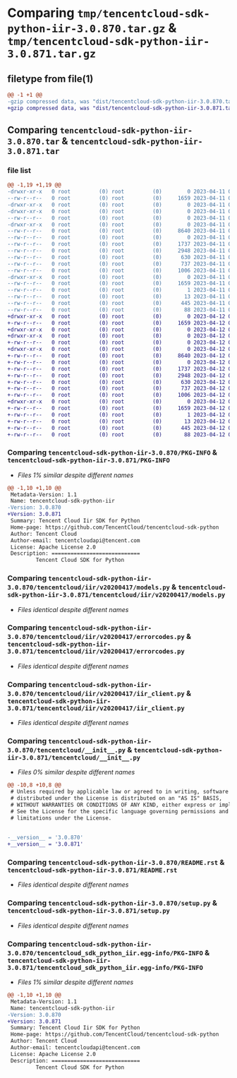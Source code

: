 # Comparing `tmp/tencentcloud-sdk-python-iir-3.0.870.tar.gz` & `tmp/tencentcloud-sdk-python-iir-3.0.871.tar.gz`

## filetype from file(1)

```diff
@@ -1 +1 @@
-gzip compressed data, was "dist/tencentcloud-sdk-python-iir-3.0.870.tar", last modified: Tue Apr 11 03:40:45 2023, max compression
+gzip compressed data, was "dist/tencentcloud-sdk-python-iir-3.0.871.tar", last modified: Wed Apr 12 00:26:41 2023, max compression
```

## Comparing `tencentcloud-sdk-python-iir-3.0.870.tar` & `tencentcloud-sdk-python-iir-3.0.871.tar`

### file list

```diff
@@ -1,19 +1,19 @@
-drwxr-xr-x   0 root         (0) root         (0)        0 2023-04-11 03:40:45.000000 tencentcloud-sdk-python-iir-3.0.870/
--rw-r--r--   0 root         (0) root         (0)     1659 2023-04-11 03:40:45.000000 tencentcloud-sdk-python-iir-3.0.870/PKG-INFO
-drwxr-xr-x   0 root         (0) root         (0)        0 2023-04-11 03:40:45.000000 tencentcloud-sdk-python-iir-3.0.870/tencentcloud/
-drwxr-xr-x   0 root         (0) root         (0)        0 2023-04-11 03:40:45.000000 tencentcloud-sdk-python-iir-3.0.870/tencentcloud/iir/
--rw-r--r--   0 root         (0) root         (0)        0 2023-04-11 03:40:44.000000 tencentcloud-sdk-python-iir-3.0.870/tencentcloud/iir/__init__.py
-drwxr-xr-x   0 root         (0) root         (0)        0 2023-04-11 03:40:45.000000 tencentcloud-sdk-python-iir-3.0.870/tencentcloud/iir/v20200417/
--rw-r--r--   0 root         (0) root         (0)     8640 2023-04-11 03:40:44.000000 tencentcloud-sdk-python-iir-3.0.870/tencentcloud/iir/v20200417/models.py
--rw-r--r--   0 root         (0) root         (0)        0 2023-04-11 03:40:44.000000 tencentcloud-sdk-python-iir-3.0.870/tencentcloud/iir/v20200417/__init__.py
--rw-r--r--   0 root         (0) root         (0)     1737 2023-04-11 03:40:44.000000 tencentcloud-sdk-python-iir-3.0.870/tencentcloud/iir/v20200417/errorcodes.py
--rw-r--r--   0 root         (0) root         (0)     2948 2023-04-11 03:40:44.000000 tencentcloud-sdk-python-iir-3.0.870/tencentcloud/iir/v20200417/iir_client.py
--rw-r--r--   0 root         (0) root         (0)      630 2023-04-11 03:40:44.000000 tencentcloud-sdk-python-iir-3.0.870/tencentcloud/__init__.py
--rw-r--r--   0 root         (0) root         (0)      737 2023-04-11 03:40:44.000000 tencentcloud-sdk-python-iir-3.0.870/README.rst
--rw-r--r--   0 root         (0) root         (0)     1006 2023-04-11 03:40:44.000000 tencentcloud-sdk-python-iir-3.0.870/setup.py
-drwxr-xr-x   0 root         (0) root         (0)        0 2023-04-11 03:40:45.000000 tencentcloud-sdk-python-iir-3.0.870/tencentcloud_sdk_python_iir.egg-info/
--rw-r--r--   0 root         (0) root         (0)     1659 2023-04-11 03:40:45.000000 tencentcloud-sdk-python-iir-3.0.870/tencentcloud_sdk_python_iir.egg-info/PKG-INFO
--rw-r--r--   0 root         (0) root         (0)        1 2023-04-11 03:40:45.000000 tencentcloud-sdk-python-iir-3.0.870/tencentcloud_sdk_python_iir.egg-info/dependency_links.txt
--rw-r--r--   0 root         (0) root         (0)       13 2023-04-11 03:40:45.000000 tencentcloud-sdk-python-iir-3.0.870/tencentcloud_sdk_python_iir.egg-info/top_level.txt
--rw-r--r--   0 root         (0) root         (0)      445 2023-04-11 03:40:45.000000 tencentcloud-sdk-python-iir-3.0.870/tencentcloud_sdk_python_iir.egg-info/SOURCES.txt
--rw-r--r--   0 root         (0) root         (0)       88 2023-04-11 03:40:45.000000 tencentcloud-sdk-python-iir-3.0.870/setup.cfg
+drwxr-xr-x   0 root         (0) root         (0)        0 2023-04-12 00:26:41.000000 tencentcloud-sdk-python-iir-3.0.871/
+-rw-r--r--   0 root         (0) root         (0)     1659 2023-04-12 00:26:41.000000 tencentcloud-sdk-python-iir-3.0.871/PKG-INFO
+drwxr-xr-x   0 root         (0) root         (0)        0 2023-04-12 00:26:41.000000 tencentcloud-sdk-python-iir-3.0.871/tencentcloud/
+drwxr-xr-x   0 root         (0) root         (0)        0 2023-04-12 00:26:41.000000 tencentcloud-sdk-python-iir-3.0.871/tencentcloud/iir/
+-rw-r--r--   0 root         (0) root         (0)        0 2023-04-12 00:26:41.000000 tencentcloud-sdk-python-iir-3.0.871/tencentcloud/iir/__init__.py
+drwxr-xr-x   0 root         (0) root         (0)        0 2023-04-12 00:26:41.000000 tencentcloud-sdk-python-iir-3.0.871/tencentcloud/iir/v20200417/
+-rw-r--r--   0 root         (0) root         (0)     8640 2023-04-12 00:26:41.000000 tencentcloud-sdk-python-iir-3.0.871/tencentcloud/iir/v20200417/models.py
+-rw-r--r--   0 root         (0) root         (0)        0 2023-04-12 00:26:41.000000 tencentcloud-sdk-python-iir-3.0.871/tencentcloud/iir/v20200417/__init__.py
+-rw-r--r--   0 root         (0) root         (0)     1737 2023-04-12 00:26:41.000000 tencentcloud-sdk-python-iir-3.0.871/tencentcloud/iir/v20200417/errorcodes.py
+-rw-r--r--   0 root         (0) root         (0)     2948 2023-04-12 00:26:41.000000 tencentcloud-sdk-python-iir-3.0.871/tencentcloud/iir/v20200417/iir_client.py
+-rw-r--r--   0 root         (0) root         (0)      630 2023-04-12 00:26:41.000000 tencentcloud-sdk-python-iir-3.0.871/tencentcloud/__init__.py
+-rw-r--r--   0 root         (0) root         (0)      737 2023-04-12 00:26:41.000000 tencentcloud-sdk-python-iir-3.0.871/README.rst
+-rw-r--r--   0 root         (0) root         (0)     1006 2023-04-12 00:26:41.000000 tencentcloud-sdk-python-iir-3.0.871/setup.py
+drwxr-xr-x   0 root         (0) root         (0)        0 2023-04-12 00:26:41.000000 tencentcloud-sdk-python-iir-3.0.871/tencentcloud_sdk_python_iir.egg-info/
+-rw-r--r--   0 root         (0) root         (0)     1659 2023-04-12 00:26:41.000000 tencentcloud-sdk-python-iir-3.0.871/tencentcloud_sdk_python_iir.egg-info/PKG-INFO
+-rw-r--r--   0 root         (0) root         (0)        1 2023-04-12 00:26:41.000000 tencentcloud-sdk-python-iir-3.0.871/tencentcloud_sdk_python_iir.egg-info/dependency_links.txt
+-rw-r--r--   0 root         (0) root         (0)       13 2023-04-12 00:26:41.000000 tencentcloud-sdk-python-iir-3.0.871/tencentcloud_sdk_python_iir.egg-info/top_level.txt
+-rw-r--r--   0 root         (0) root         (0)      445 2023-04-12 00:26:41.000000 tencentcloud-sdk-python-iir-3.0.871/tencentcloud_sdk_python_iir.egg-info/SOURCES.txt
+-rw-r--r--   0 root         (0) root         (0)       88 2023-04-12 00:26:41.000000 tencentcloud-sdk-python-iir-3.0.871/setup.cfg
```

### Comparing `tencentcloud-sdk-python-iir-3.0.870/PKG-INFO` & `tencentcloud-sdk-python-iir-3.0.871/PKG-INFO`

 * *Files 1% similar despite different names*

```diff
@@ -1,10 +1,10 @@
 Metadata-Version: 1.1
 Name: tencentcloud-sdk-python-iir
-Version: 3.0.870
+Version: 3.0.871
 Summary: Tencent Cloud Iir SDK for Python
 Home-page: https://github.com/TencentCloud/tencentcloud-sdk-python
 Author: Tencent Cloud
 Author-email: tencentcloudapi@tencent.com
 License: Apache License 2.0
 Description: ============================
         Tencent Cloud SDK for Python
```

### Comparing `tencentcloud-sdk-python-iir-3.0.870/tencentcloud/iir/v20200417/models.py` & `tencentcloud-sdk-python-iir-3.0.871/tencentcloud/iir/v20200417/models.py`

 * *Files identical despite different names*

### Comparing `tencentcloud-sdk-python-iir-3.0.870/tencentcloud/iir/v20200417/errorcodes.py` & `tencentcloud-sdk-python-iir-3.0.871/tencentcloud/iir/v20200417/errorcodes.py`

 * *Files identical despite different names*

### Comparing `tencentcloud-sdk-python-iir-3.0.870/tencentcloud/iir/v20200417/iir_client.py` & `tencentcloud-sdk-python-iir-3.0.871/tencentcloud/iir/v20200417/iir_client.py`

 * *Files identical despite different names*

### Comparing `tencentcloud-sdk-python-iir-3.0.870/tencentcloud/__init__.py` & `tencentcloud-sdk-python-iir-3.0.871/tencentcloud/__init__.py`

 * *Files 0% similar despite different names*

```diff
@@ -10,8 +10,8 @@
 # Unless required by applicable law or agreed to in writing, software
 # distributed under the License is distributed on an "AS IS" BASIS,
 # WITHOUT WARRANTIES OR CONDITIONS OF ANY KIND, either express or implied.
 # See the License for the specific language governing permissions and
 # limitations under the License.
 
 
-__version__ = '3.0.870'
+__version__ = '3.0.871'
```

### Comparing `tencentcloud-sdk-python-iir-3.0.870/README.rst` & `tencentcloud-sdk-python-iir-3.0.871/README.rst`

 * *Files identical despite different names*

### Comparing `tencentcloud-sdk-python-iir-3.0.870/setup.py` & `tencentcloud-sdk-python-iir-3.0.871/setup.py`

 * *Files identical despite different names*

### Comparing `tencentcloud-sdk-python-iir-3.0.870/tencentcloud_sdk_python_iir.egg-info/PKG-INFO` & `tencentcloud-sdk-python-iir-3.0.871/tencentcloud_sdk_python_iir.egg-info/PKG-INFO`

 * *Files 1% similar despite different names*

```diff
@@ -1,10 +1,10 @@
 Metadata-Version: 1.1
 Name: tencentcloud-sdk-python-iir
-Version: 3.0.870
+Version: 3.0.871
 Summary: Tencent Cloud Iir SDK for Python
 Home-page: https://github.com/TencentCloud/tencentcloud-sdk-python
 Author: Tencent Cloud
 Author-email: tencentcloudapi@tencent.com
 License: Apache License 2.0
 Description: ============================
         Tencent Cloud SDK for Python
```

